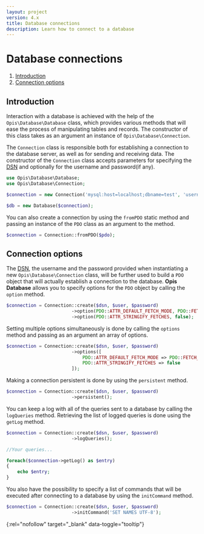 ```yaml
---
layout: project
version: 4.x
title: Database connections
description: Learn how to connect to a database
---
```


# Database connections

1. [Introduction](#introduction)
2. [Connection options](#connection-options)

## Introduction

Interaction with a database is achieved with the help of the `Opis\Database\Database` class, 
which provides various methods that will ease the process of manipulating tables and records. 
The constructor of this class takes as an argument an instance of `Opis\Database\Connection`.
 
The `Connection` class is responsible both for establishing a connection to the database server, 
as well as for sending and receiving data. 
The constructor of the `Connection` class accepts parameters for specifying
the [DSN] and optionally for the username and password(if any). 

```php
use Opis\Database\Database;
use Opis\Database\Connection;

$connection = new Connection('mysql:host=localhost;dbname=test', 'username', 'password');

$db = new Database($connection);
```

You can also create a connection by using the `fromPDO` static method and 
passing an instance of the `PDO` class as an argument to the method. 

```php
$connection = Connection::fromPDO($pdo);
```

## Connection options

The [DSN], the username and the password provided when instantiating a new
`Opis\Database\Connection` class, will be further used to build a `PDO` object that will actually
 establish a connection to the database. 
**Opis Database** allows you to specify options for the `PDO` object by calling the `option` method. 

```php
$connection = Connection::create($dsn, $user, $password)
                        ->option(PDO::ATTR_DEFAULT_FETCH_MODE, PDO::FETCH_OBJ)
                        ->option(PDO::ATTR_STRINGIFY_FETCHES, false);
```

Setting multiple options simultaneously is done by calling the `options` method 
and passing as an argument an array of options.

```php
$connection = Connection::create($dsn, $user, $password)
                        ->options([
                            PDO::ATTR_DEFAULT_FETCH_MODE => PDO::FETCH_OBJ,
                            PDO::ATTR_STRINGIFY_FETCHES => false
                        ]);
```

Making a connection persistent is done by using the `persistent` method. 

```php
$connection = Connection::create($dsn, $user, $password)
                        ->persistent();
```

You can keep a log with all of the queries sent to a database by calling the `logQueries` method. 
Retrieving the list of logged queries is done using the `getLog` method. 

```php
$connection = Connection::create($dsn, $user, $password)
                        ->logQueries();

//Your queries...

foreach($connection->getLog() as $entry)
{
    echo $entry;
}
```

You also have the possibility to specify a list of commands that will be executed after connecting
to a database by using the `initCommand` method. 

```php
$connection = Connection::create($dsn, $user, $password)
                        ->initCommand('SET NAMES UTF-8');
```


[DSN]: http://en.wikipedia.org/wiki/Data_source_name "Data source name" 
{:rel="nofollow" target="_blank" data-toggle="tooltip"}